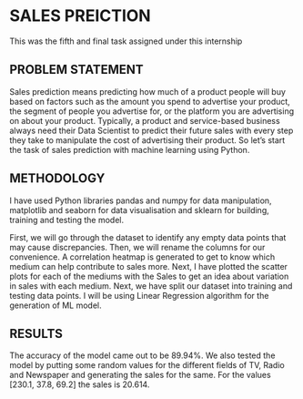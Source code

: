 # SALES PREICTION

This was the fifth and final task assigned under this internship

## PROBLEM STATEMENT

Sales prediction means predicting how much of a product people will buy based on factors
such as the amount you spend to advertise your product, the segment of people you
advertise for, or the platform you are advertising on about your product.
Typically, a product and service-based business always need their Data Scientist to predict
their future sales with every step they take to manipulate the cost of advertising their
product. So let’s start the task of sales prediction with machine learning using Python.

## METHODOLOGY

I have used Python libraries pandas and numpy for data manipulation, matplotlib and seaborn for data visualisation and sklearn for building, training and testing the model.

First, we will go through the dataset to identify any empty data points that may cause discrepancies.
Then, we will rename the columns for our convenience.
A correlation heatmap is generated to get to know which medium can help contribute to sales more.
Next, I have plotted the scatter plots for each of the mediums with the Sales to get an idea about variation in sales with each medium.
Next, we have split our dataset into training and testing data points.
I will be using Linear Regression algorithm for the generation of ML model. 

## RESULTS

The accuracy of  the model came out to be 89.94%.
We also tested the model by putting some random values for the different fields of TV, Radio and Newspaper and generating the sales for the same.
For the values [230.1, 37.8, 69.2] the sales is 20.614.
